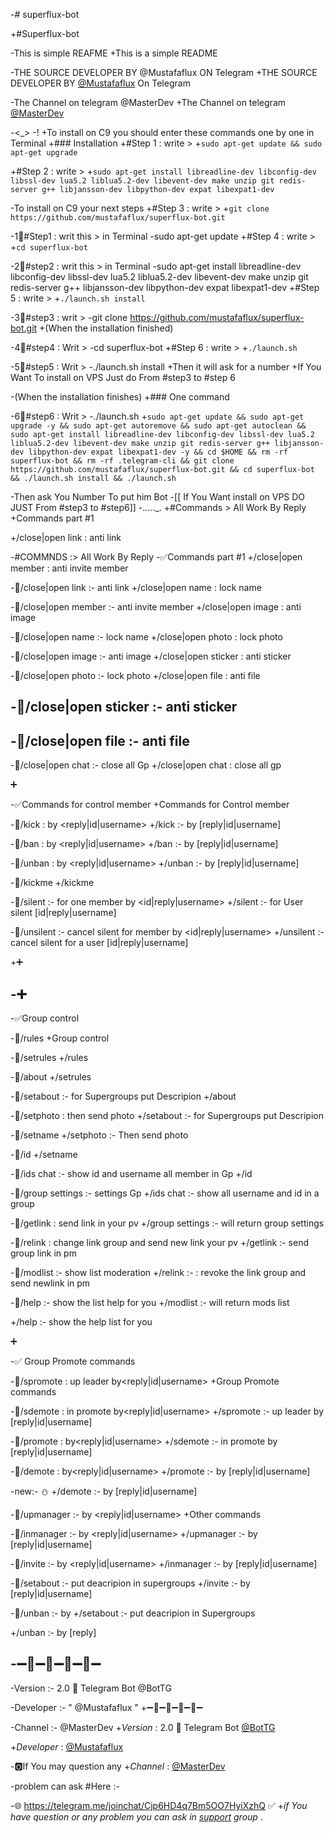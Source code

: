  -# superflux-bot
 
+#Superflux-bot
 
-This is simple REAFME
+This is a simple README
 
-THE SOURCE DEVELOPER BY @Mustafaflux ON Telegram 
+THE SOURCE DEVELOPER BY [@Mustafaflux](https://telegram.me/MUSTAFAFLUX) On Telegram 
 
-The Channel on telegram @MasterDev
+The Channel on telegram [@MasterDev](https://telegram.me/masterdev)
 
-<_>
-!
+To install on C9 you should enter these commands one by one in Terminal
+### Installation
+#Step 1 : write > 
+`sudo apt-get update && sudo apt-get upgrade`
 
+#Step 2 : write > 
+`sudo apt-get install libreadline-dev libconfig-dev libssl-dev lua5.2 liblua5.2-dev libevent-dev make unzip git redis-server g++ libjansson-dev libpython-dev expat libexpat1-dev`
 
-To install on C9 your next steps
+#Step 3 : write >
+`git clone https://github.com/mustafaflux/superflux-bot.git`
 
-1⃣#Step1 : writ this > in Terminal 
-sudo apt-get update 
+#Step 4 : write >
+`cd superflux-bot`
 
-2⃣#step2 : writ this > in Terminal 
-sudo apt-get install libreadline-dev libconfig-dev libssl-dev lua5.2 liblua5.2-dev libevent-dev make unzip git redis-server g++ libjansson-dev libpython-dev expat libexpat1-dev
+#Step 5 : write >
+`./launch.sh install` 
 
-3⃣#step3 : writ >
-git clone https://github.com/mustafaflux/superflux-bot.git
+(When the installation finished)
 
-4⃣#step4 : Writ >
-cd superflux-bot
+#Step 6 : write >
+`./launch.sh` 
 
-5⃣#step5 : Writ >
-./launch.sh install 
+Then it will ask for a number
+If You Want To install on VPS Just do From #step3 to #step 6
 
-(When the installation finishes)
+### One command
 
-6⃣#step6 : Writ >
-./launch.sh 
+```sudo apt-get update && sudo apt-get upgrade -y && sudo apt-get autoremove && sudo apt-get autoclean && sudo apt-get install libreadline-dev libconfig-dev libssl-dev lua5.2 liblua5.2-dev libevent-dev make unzip git redis-server g++ libjansson-dev libpython-dev expat libexpat1-dev -y && cd $HOME && rm -rf superflux-bot && rm -rf .telegram-cli && git clone https://github.com/mustafaflux/superflux-bot.git && cd superflux-bot && ./launch.sh install && ./launch.sh```
 
-Then ask You Number To put him Bot
-[[ If You Want install on VPS DO JUST From #step3 to #step6]]
-._._._._._.
+#Commands > All Work By Reply
+Commands part #1
 
+/close|open link : anti link
 
-#COMMNDS :> All Work By Reply
-‌✅Commands part #1
+/close|open member : anti invite member
 
-💭/close|open link :- anti link
+/close|open name : lock name
 
-💭/close|open member :- anti invite member
+/close|open image : anti image
 
-💭/close|open name :- lock name
+/close|open photo : lock photo
 
-💭/close|open image :- anti image
+/close|open sticker : anti sticker
 
-💭/close|open photo :- lock photo
+/close|open file : anti file
 
-💭/close|open sticker :- anti sticker
-
-💭/close|open file :- anti file
-
-💭/close|open chat :- close all Gp
+/close|open chat : close all gp
 
 ➕
 
-✅Commands for control member
+Commands for Control member 
 
-💭/kick : by <reply|id|username>
+/kick :- by [reply|id|username]
 
-💭/ban : by <reply|id|username>
+/ban :- by [reply|id|username]
 
-💭/unban : by <reply|id|username>
+/unban :- by [reply|id|username]
 
-💭/kickme
+/kickme
 
-💭/silent :- for one member by <id|reply|username>
+/silent :- for User silent [id|reply|username]
 
-💭/unsilent :- cancel silent for member by <id|reply|username> 
+/unsilent :- cancel silent for a user [id|reply|username]
 
 
+➕ 
 
-➕
-
-✅Group control 
 
-💭/rules
+Group control 
 
-💭/setrules <write rules>
+/rules
 
-💭/about
+/setrules <write rules>
 
-💭/setabout <write about> :- for Supergroups put Descripion
+/about
 
-💭/setphoto : then send photo
+/setabout <write about> :- for Supergroups put Descripion
 
-💭/setname <write name>
+/setphoto :- Then send photo
 
-💭/id
+/setname <write name>
 
-💭/ids chat :- show id and username all member in Gp
+/id
 
-💭/group settings :- settings Gp
+/ids chat :- show all username and id in a group 
 
-💭/getlink : send link in your pv
+/group settings :- will return group settings
 
-💭/relink <id-chat> : change link group and send new link your pv
+/getlink :- send  group link in pm
 
-💭/modlist :- show list moderation
+/relink :- <id-chat> : revoke the link group and send newlink in pm
 
-💭/help :- show the list help for you
+/modlist :- will return mods list
 
+/help :- show the help list for you
 
 
 ➕
 
-✅ Group Promote  commands
 
-💭/spromote : up leader by<reply|id|username> 
+Group Promote commands 
 
-💭/sdemote : in promote by<reply|id|username>
+/spromote :- up leader by [reply|id|username]
 
-💭/promote : by<reply|id|username> 
+/sdemote :- in promote by [reply|id|username]
 
-💭/demote : by<reply|id|username> 
+/promote :- by [reply|id|username]
 
-new:- ⛄
+/demote :- by [reply|id|username]
 
-💭/upmanager :- by <reply|id|username>
+Other commands 
 
-💭/inmanager :- by <reply|id|username>
+/upmanager :- by [reply|id|username]
 
-💭/invite :- by <reply|id|username>
+/inmanager :- by [reply|id|username]
 
-💭/setabout <writ about> :- put deacripion in supergroups
+/invite :- by [reply|id|username]
 
-💭/unban :- by <reply> 
+/setabout <write about> :- put deacripion in Supergroups
 
+/unban :- by [reply]
 
-➖🔸➖🔹➖🔸➖🔹➖
-
-Version :- 2.0 🌠 Telegram Bot @BotTG
 
-Developer :- " @Mustafaflux "
+➖🔸➖🔹➖🔸➖🔹➖
 
-Channel :- @MasterDev
+*Version* : 2.0 🌠 Telegram Bot [@BotTG](https://telegram.me/BotTG)
 
+*Developer* : [@Mustafaflux](https://telegram.me/MUSTAFAFLUX)
 
-🅾If You may question any 
+*Channel* : [@MasterDev](https://telegram.me/masterdev)
 
-problem can ask #Here  :- 
 
-🌐 https://telegram.me/joinchat/Cjp6HD4q7Bm5OO7HyiXzhQ ✅
+*if You have question or any problem you can ask in [support]( https://telegram.me/joinchat/Cjp6HD4q7Bm5OO7HyiXzhQ) group* .
